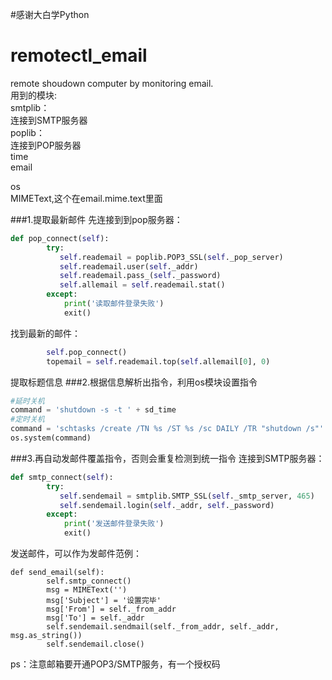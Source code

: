 #感谢大白学Python
# remotectl_email
remote shoudown computer by monitoring email.<br>
用到的模块:<br>
smtplib：<br>
连接到SMTP服务器<br>
poplib：<br>
连接到POP服务器<br>
time<br>
email<br>

os<br>
MIMEText,这个在email.mime.text里面<br>

###1.提取最新邮件
先连接到到pop服务器：
```python
def pop_connect(self):
        try:
           self.reademail = poplib.POP3_SSL(self._pop_server)
           self.reademail.user(self._addr)
           self.reademail.pass_(self._password)
           self.allemail = self.reademail.stat()
        except:
            print('读取邮件登录失败')
            exit()
```
找到最新的邮件：
```python
        self.pop_connect()
        topemail = self.reademail.top(self.allemail[0], 0)
```
提取标题信息
###2.根据信息解析出指令，利用os模块设置指令
```python
#延时关机
command = 'shutdown -s -t ' + sd_time
#定时关机
command = 'schtasks /create /TN %s /ST %s /sc DAILY /TR "shutdown /s"' %(sd_type, sd_time) 
os.system(command)
```
###3.再自动发邮件覆盖指令，否则会重复检测到统一指令
连接到SMTP服务器：
```python
def smtp_connect(self):
        try:
           self.sendemail = smtplib.SMTP_SSL(self._smtp_server, 465)
           self.sendemail.login(self._addr, self._password)
        except:
            print('发送邮件登录失败')
            exit()
```
发送邮件，可以作为发邮件范例：
```pyhhon
def send_email(self):
        self.smtp_connect()
        msg = MIMEText('')
        msg['Subject'] = '设置完毕'
        msg['From'] = self._from_addr
        msg['To'] = self._addr
        self.sendemail.sendmail(self._from_addr, self._addr, msg.as_string())
        self.sendemail.close()
```

ps：注意邮箱要开通POP3/SMTP服务，有一个授权码
